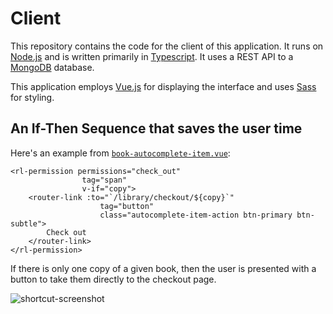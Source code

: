 # Client 

This repository contains the code for the client of this application. It runs on [Node.js](http://nodejs.org/) and is written primarily in [Typescript](http://typescriptlang.org/). It uses a REST API to a [MongoDB](http://mongodb.com/) database.

This application employs [Vue.js](http://vuejs.org) for displaying the interface and uses [Sass](https://sass-lang.com/) for styling.

## An If-Then Sequence that saves the user time

Here's an example from [`book-autocomplete-item.vue`](https://github.com/laptou/rain-library-client/blob/master/src/component/control/autocomplete/book-autocomplete-item.vue):

```vue
<rl-permission permissions="check_out"
                tag="span"
                v-if="copy">
    <router-link :to="`/library/checkout/${copy}`"
                    tag="button"
                    class="autocomplete-item-action btn-primary btn-subtle">
        Check out
    </router-link>
</rl-permission>
```
If there is only one copy of a given book, then the user is presented with a button to take them directly to the checkout page.

![shortcut-screenshot](https://pasteboard.co/images/HkoK0dk.png/download)